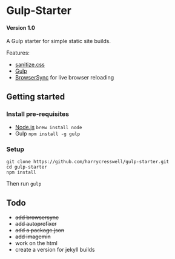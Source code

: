 # Gulp-Starter

#### Version 1.0

A Gulp starter for simple static site builds.

Features:
- [sanitize.css](https://jonathantneal.github.io/sanitize.css/)
- [Gulp](http://gulpjs.com/)
- [BrowserSync](http://www.browsersync.io/) for live browser reloading


## Getting started

### Install pre-requisites

- [Node.js](http://nodejs.org/) `brew install node`
- Gulp `npm install -g gulp`

### Setup
```
git clone https://github.com/harrycresswell/gulp-starter.git
cd gulp-starter
npm install
```
Then run `gulp`

## Todo

- ~~add browsersync~~
- ~~add autoprefixer~~
- ~~add a package.json~~
- ~~add imagemin~~
- work on the html
- create a version for jekyll builds
